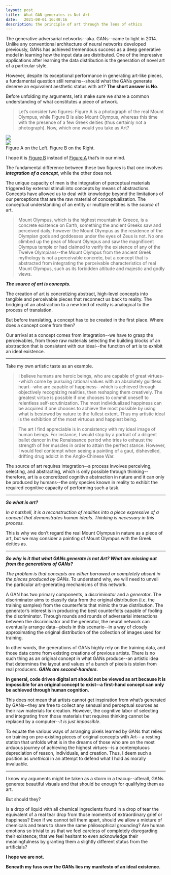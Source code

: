 ```yaml
---
layout: post
title:  What GAN generates is Not Art
date:   2021-08-01 16:40:16
description: the principle of art through the lens of ethics
---
```

The generative adversarial networks--aka. GANs--came to light in 2014. Unlike any conventional architecture of neural networks developed previously, GANs has achieved tremendous success as a deep generative model in learning how the input data are distributed. One of the impressive applications after learning the data distribution is the generation of novel art of a particular style.

However, despite its exceptional performance in generating art-like pieces, a fundamental question still remains--should what the GANs generate deserve an equivalent aesthetic status with art? **The short answer is No**.

Before unfolding my arguments, let’s make sure we share a common understanding of what constitutes a piece of artwork.

<blockquote>
Let’s consider two figures: Figure A is a photograph of the real Mount Olympus, while Figure B is also Mount Olympus, whereas this time with the presence of a few Greek deities (thus certainly not a photograph). Now, which one would you take as Art?
</blockquote>

<div class="row mt-3">
    <div class="col-sm mt-3 mt-md-0">
        <img class="img-fluid rounded z-depth-1" src="{{ site.baseurl }}/assets/img/not_art.jpg" data-zoomable>
    </div>
    <div class="col-sm mt-3 mt-md-0">
        <img class="img-fluid rounded z-depth-1" src="{{ site.baseurl }}/assets/img/art.jpg" data-zoomable>
    </div>
</div>
<div class="caption">
    Figure A on the Left. Figure B on the Right.
</div>

I hope it is [Figure B](https://greekmythology.wikia.org/wiki/Mount_Olympus) instead of [Figure A](https://pixels.com/featured/mount-olympus-mountain-mount-olympus-howie-garber.html) that’s in our mind.

The fundamental difference between these two figures is that one involves ***integration of a concept***, while the other does not.

The unique capacity of men is the integration of perceptual materials triggered by external stimuli into concepts by means of abstractions. Concepts have allowed us to deal with knowledge beyond the limitations of our perceptions that are the raw material of conceptualization. The conceptual understanding of an entity or multiple entities is the *source* of art. 

<blockquote>
  Mount Olympus, which is the highest mountain in Greece, is a concrete existence on Earth, something the ancient Greeks saw and perceived daily; however the Mount Olympus as the residence of the Olympian gods and goddesses under the eyes of Zeus is not. No one climbed up the peak of Mount Olympus and saw the magnificent Olympus temple or had claimed to verify the existence of any of the Twelve Olympians--the Mount Olympus from the ancient Greek mythology is not a perceivable concrete, but a concept that is abstracted from integrating the perceivable characteristics of real Mount Olympus, such as its forbidden altitude and majestic and godly views.
</blockquote>

***The source of art is concepts.***

The creation of art is concretizing abstract, high-level concepts into tangible and perceivable pieces that reconnect us back to reality. The bridging of an abstraction to a new kind of reality is analogical to the process of translation.

But before translating, a concept has to be created in the first place. Where does a concept come from then?

Our arrival at a concept comes from integration--we have to grasp the perceivables, from those raw materials selecting the building blocks of an abstraction that is consistent with our ideal--the function of art is to exhibit an ideal existence.

<hr>

Take my own artistic taste as an example.

<blockquote>
  I believe humans are heroic beings, who are capable of great virtues--which come by pursuing rational values with an absolutely guiltless heart--who are capable of happiness--which is achieved through objectively recognizing realities, then reshaping them creatively. The greatest virtue is possible if one chooses to commit oneself to relentless self-scrutinization. The most individualized happiness can be acquired if one chooses to achieve the most possible by using what is bestowed by nature to the fullest extent.
  Thus my artistic ideal is the exhibition of the most virtuous and happiest being.
</blockquote>

<blockquote>
The art I find appreciable is in consistency with my ideal image of human beings. For instance, I would stop by a portrait of a diligent ballet dancer in the Renaissance period who tries to exhaust the strength of her muscles in order to attain the perfect stance. However, I would feel contempt when seeing a painting of a gaut, dishevelled, drifting drug addict in the Anglo-Chinese War.
</blockquote>

The source of art requires integration--a process involves perceiving, selecting, and abstracting, which is only possible through thinking--therefore, art is a concretized cognitive abstraction in nature and it can only be produced by humans--the only species known in reality to exhibit the required cognitive capacity of performing such a task.

<hr>

***So what is art?***

*In a nutshell, it is a reconstruction of realities into a piece expressive of a concept that demonstrates human ideals. Thinking is necessary in this process.*

This is why we don’t regard the real Mount Olympus in nature as a piece of art, but we may consider a painting of Mount Olympus with the Greek deities as.

<hr>

***So why is it that what GANs generate is not Art? What are missing out from the generations of GANs?***

*The problem is that concepts are either borrowed or completely absent in the pieces produced by GANs*. To understand why, we will need to unveil the particular art-generating mechanisms of this network.

A GAN has two primary components, a *discriminator* and a *generator*. The discriminator aims to classify data from the original distribution (i.e. the training samples) from the counterfeits that mimic the true distribution. The generator’s interest is in producing the best counterfeits capable of fooling the discriminator. Through rounds and rounds of adversarial interactions between the discriminator and the generator, the neural network can eventually arrange data--pixels in this scenario--in a way of closely approximating the original distribution of the collection of images used for training. 

In other words, the generations of GANs highly rely on the training data, and those data come from existing creations of previous artists. There is no such thing as an original concept in what GANs produce--an artistic idea that determines the layout and values of a bunch of pixels is stolen from real producers. ***GANs are second-handers***.

**In general, code driven digital art should not be viewed as art because it is impossible for an original concept to exist--a first-hand concept can only be achieved through human cognition.**

This does not mean that artists cannot get inspiration from what’s generated by GANs--they are free to collect any sensual and perceptual sources as their raw materials for creation. However, the cognitive labor of selecting and integrating from those materials that requires thinking cannot be replaced by a computer--*it is just impossible*.

To equate the various ways of arranging pixels learned by GANs that relies on training on pre-existing pieces of original concepts with Art-- a resting station that unfolds what is in the dreams of those who are on the most arduous journey of achieving the highest virtues--is a contemptuous depreciation of reason, individuals, and creation. Thus, I deem such a position as *unethical* in an attempt to defend what I hold as morally invaluable.

<hr>

I know my arguments might be taken as a storm in a teacup--afterall, GANs generate beautiful visuals and that should be enough for qualifying them as art. 

But should they? 

Is a drop of liquid with all chemical ingredients found in a drop of tear the equivalent of a real tear drop from those moments of extraordinary grief or happiness? Even if we cannot tell them apart, should we allow a mixture of chemicals and tears to share the same philosophical grounding? Are human emotions so trivial to us that we feel careless of completely disregarding their existence; that we feel hesitant to even acknowledge their meaningfulness by granting them a slightly different status from the artificials?

**I hope we are not.**

**Beneath my fuss over the GANs lies my manifesto of an ideal existence.**
